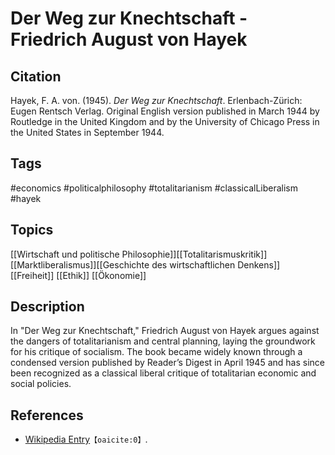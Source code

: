 # Der Weg zur Knechtschaft - Friedrich August von Hayek

## Citation

Hayek, F. A. von. (1945). _Der Weg zur Knechtschaft_. Erlenbach-Zürich: Eugen
Rentsch Verlag. Original English version published in March 1944 by Routledge in
the United Kingdom and by the University of Chicago Press in the United States
in September 1944.

## Tags

#economics #politicalphilosophy #totalitarianism #classicalLiberalism #hayek

## Topics

[[Wirtschaft und politische Philosophie]][[Totalitarismuskritik]][[Marktliberalismus]][[Geschichte des wirtschaftlichen Denkens]]
[[Freiheit]] [[Ethik]] [[Ökonomie]]

## Description

In "Der Weg zur Knechtschaft," Friedrich August von Hayek argues against the
dangers of totalitarianism and central planning, laying the groundwork for his
critique of socialism. The book became widely known through a condensed version
published by Reader’s Digest in April 1945 and has since been recognized as a
classical liberal critique of totalitarian economic and social policies.

## References

- [Wikipedia Entry](https://de.wikipedia.org/wiki/Der_Weg_zur_Knechtschaft)&#8203;`【oaicite:0】`&#8203;.
